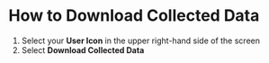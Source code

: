 # How to Download Collected Data

1. Select your **User Icon** in the upper right-hand side of the screen
2. Select **Download Collected Data**
